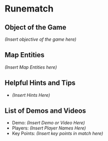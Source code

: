 Runematch
=========

Object of the Game
------------------

_(Insert objective of the game here)_

Map Entities
------------

_(Insert Map Entities here)_

Helpful Hints and Tips
----------------------

-   _(Insert Hints Here)_

List of Demos and Videos
------------------------

-   Demo: _(Insert Demo or Video Here)_
-   Players: _(Insert Player Names Here)_
-   Key Points: _(Insert key points in match here)_


